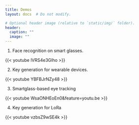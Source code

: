 ```yaml
---
title: Demos
layout: docs  # Do not modify.

# Optional header image (relative to `static/img/` folder).
header:
  caption: ""
  image: ""
---
```


1. Face recognition on smart glasses.

{{< youtube lVRS4e3Glho >}}

2. Key generation for wearable devices.

{{< youtube YBFBJrNZy48 >}}

3. Smartglass-based eye tracking

{{< youtube WsaONHEoEn0&feature=youtu.be >}}

4. Key generation for LoRa

{{< youtube vzbsZ9wSE4k >}}
             

             

              

              